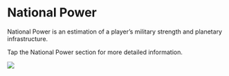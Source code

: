 # National Power

 National Power is an estimation of a player’s military strength and planetary infrastructure.

Tap the National Power section for more detailed information.

![](http://astrokings.s3.amazonaws.com/html/img/help/802_001nationalpower.jpg)
